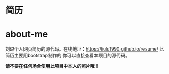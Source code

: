 
# 简历
about-me
========

刘璐个人网页简历的源代码。在线地址：https://liulu1990.github.io/resume/
此简历主要用bootstrap制作的
你可以直接查看本项目的源代码。

**请不要在任何场合使用此项目中本人的照片哦！**


